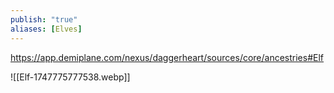 ```yaml
---
publish: "true"
aliases: [Elves]
---
```

https://app.demiplane.com/nexus/daggerheart/sources/core/ancestries#Elf

![[Elf-1747775777538.webp]]